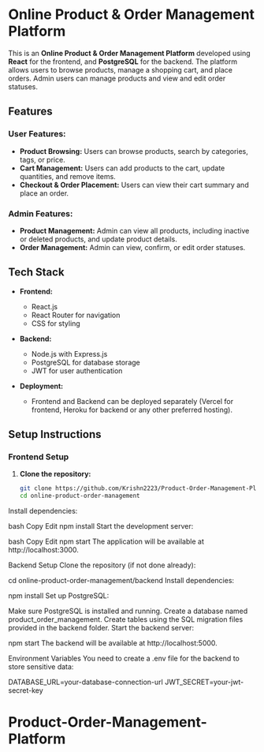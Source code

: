 # Online Product & Order Management Platform

This is an **Online Product & Order Management Platform** developed using **React**  for the frontend, and **PostgreSQL** for the backend. The platform allows users to browse products, manage a shopping cart, and place orders. Admin users can manage products and view and edit order statuses.

## Features

### User Features:
- **Product Browsing:** Users can browse products, search by categories, tags, or price.
- **Cart Management:** Users can add products to the cart, update quantities, and remove items.
- **Checkout & Order Placement:** Users can view their cart summary and place an order.
  
### Admin Features:
- **Product Management:** Admin can view all products, including inactive or deleted products, and update product details.
- **Order Management:** Admin can view, confirm, or edit order statuses.

## Tech Stack

- **Frontend:**
  - React.js
  - React Router for navigation
  - CSS for styling
  
- **Backend:**
  - Node.js with Express.js
  - PostgreSQL for database storage
  - JWT for user authentication
  
- **Deployment:**
  - Frontend and Backend can be deployed separately (Vercel for frontend, Heroku for backend or any other preferred hosting).

## Setup Instructions

### Frontend Setup

1. **Clone the repository:**

   ```bash
   git clone https://github.com/Krishn2223/Product-Order-Management-Platform.git
   cd online-product-order-management
Install dependencies:

bash
Copy
Edit
npm install
Start the development server:

bash
Copy
Edit
npm start
The application will be available at http://localhost:3000.

Backend Setup
Clone the repository (if not done already):


cd online-product-order-management/backend
Install dependencies:

npm install
Set up PostgreSQL:

Make sure PostgreSQL is installed and running.
Create a database named product_order_management.
Create tables using the SQL migration files provided in the backend folder.
Start the backend server:

npm start
The backend will be available at http://localhost:5000.

Environment Variables
You need to create a .env file for the backend to store sensitive data:

DATABASE_URL=your-database-connection-url
JWT_SECRET=your-jwt-secret-key
# Product-Order-Management-Platform
